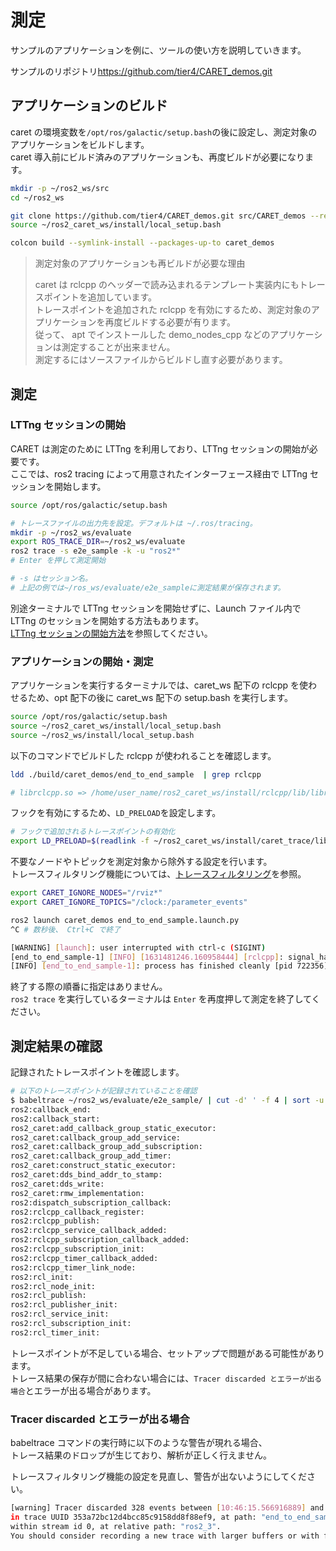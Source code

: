 # 測定

サンプルのアプリケーションを例に、ツールの使い方を説明していきます。

サンプルのリポジトリ<https://github.com/tier4/CARET_demos.git>

## アプリケーションのビルド

caret の環境変数を`/opt/ros/galactic/setup.bash`の後に設定し、測定対象のアプリケーションをビルドします。  
caret 導入前にビルド済みのアプリケーションも、再度ビルドが必要になります。

```bash
mkdir -p ~/ros2_ws/src
cd ~/ros2_ws

git clone https://github.com/tier4/CARET_demos.git src/CARET_demos --recursive
source ~/ros2_caret_ws/install/local_setup.bash

colcon build --symlink-install --packages-up-to caret_demos
```

> 測定対象のアプリケーションも再ビルドが必要な理由
>
> caret は rclcpp のヘッダーで読み込まれるテンプレート実装内にもトレースポイントを追加しています。  
> トレースポイントを追加された rclcpp を有効にするため、測定対象のアプリケーションを再度ビルドする必要が有ります。  
> 従って、 apt でインストールした demo_nodes_cpp などのアプリケーションは測定することが出来ません。  
> 測定するにはソースファイルからビルドし直す必要があります。

## 測定

### LTTng セッションの開始

CARET は測定のために LTTng を利用しており、LTTng セッションの開始が必要です。  
ここでは、ros2 tracing によって用意されたインターフェース経由で LTTng セッションを開始します。

```bash
source /opt/ros/galactic/setup.bash

# トレースファイルの出力先を設定。デフォルトは ~/.ros/tracing。
mkdir -p ~/ros2_ws/evaluate
export ROS_TRACE_DIR=~/ros2_ws/evaluate
ros2 trace -s e2e_sample -k -u "ros2*"
# Enter を押して測定開始

# -s はセッション名。
# 上記の例では~/ros_ws/evaluate/e2e_sampleに測定結果が保存されます。
```

別途ターミナルで LTTng セッションを開始せずに、Launch ファイル内で LTTng のセッションを開始する方法もあります。  
[LTTng セッションの開始方法](../supplements/how_to_run_lttng_session.md)を参照してください。

### アプリケーションの開始・測定

アプリケーションを実行するターミナルでは、caret_ws 配下の rclcpp を使わせるため、opt 配下の後に caret_ws 配下の setup.bash を実行します。

```bash
source /opt/ros/galactic/setup.bash
source ~/ros2_caret_ws/install/local_setup.bash
source ~/ros2_ws/install/local_setup.bash
```

以下のコマンドでビルドした rclcpp が使われることを確認します。

```bash
ldd ./build/caret_demos/end_to_end_sample  | grep rclcpp

# librclcpp.so => /home/user_name/ros2_caret_ws/install/rclcpp/lib/librclcpp.so
```

フックを有効にするため、`LD_PRELOAD`を設定します。

```bash
# フックで追加されるトレースポイントの有効化
export LD_PRELOAD=$(readlink -f ~/ros2_caret_ws/install/caret_trace/lib/libcaret.so)
```

不要なノードやトピックを測定対象から除外する設定を行います。  
トレースフィルタリング機能については、[トレースフィルタリング](../supplements/trace_filtering.md)を参照。

```bash
export CARET_IGNORE_NODES="/rviz*"
export CARET_IGNORE_TOPICS="/clock:/parameter_events"
```

```bash
ros2 launch caret_demos end_to_end_sample.launch.py
^C # 数秒後、 Ctrl+C で終了

[WARNING] [launch]: user interrupted with ctrl-c (SIGINT)
[end_to_end_sample-1] [INFO] [1631481246.160958444] [rclcpp]: signal_handler(signal_value=2)
[INFO] [end_to_end_sample-1]: process has finished cleanly [pid 722356]
```

終了する際の順番に指定はありません。  
`ros2 trace` を実行しているターミナルは `Enter` を再度押して測定を終了してください。

## 測定結果の確認

記録されたトレースポイントを確認します。

```bash
# 以下のトレースポイントが記録されていることを確認
$ babeltrace ~/ros2_ws/evaluate/e2e_sample/ | cut -d' ' -f 4 | sort -u
ros2:callback_end:
ros2:callback_start:
ros2_caret:add_callback_group_static_executor:
ros2_caret:callback_group_add_service:
ros2_caret:callback_group_add_subscription:
ros2_caret:callback_group_add_timer:
ros2_caret:construct_static_executor:
ros2_caret:dds_bind_addr_to_stamp:
ros2_caret:dds_write:
ros2_caret:rmw_implementation:
ros2:dispatch_subscription_callback:
ros2:rclcpp_callback_register:
ros2:rclcpp_publish:
ros2:rclcpp_service_callback_added:
ros2:rclcpp_subscription_callback_added:
ros2:rclcpp_subscription_init:
ros2:rclcpp_timer_callback_added:
ros2:rclcpp_timer_link_node:
ros2:rcl_init:
ros2:rcl_node_init:
ros2:rcl_publish:
ros2:rcl_publisher_init:
ros2:rcl_service_init:
ros2:rcl_subscription_init:
ros2:rcl_timer_init:
```

トレースポイントが不足している場合、セットアップで問題がある可能性があります。  
トレース結果の保存が間に合わない場合には、`Tracer discarded とエラーが出る場合`とエラーが出る場合があります。

### Tracer discarded とエラーが出る場合

babeltrace コマンドの実行時に以下のような警告が現れる場合、  
トレース結果のドロップが生じており、解析が正しく行えません。

トレースフィルタリング機能の設定を見直し、警告が出ないようにしてください。

```bash
[warning] Tracer discarded 328 events between [10:46:15.566916889] and [10:46:15.620323777]
in trace UUID 353a72bc12d4bcc85c9158dd8f88ef9, at path: "end_to_end_sample/ust/uid/10368/64-bit",
within stream id 0, at relative path: "ros2_3".
You should consider recording a new trace with larger buffers or with fewer events enabled.
```
